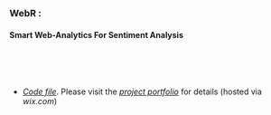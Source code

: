 </br>

### WebR :
#### Smart Web-Analytics For Sentiment Analysis
</br>
</br>
</br>

- _[Code file](https://colab.research.google.com/drive/1KFYRvok-gteRPb38IKTWJHd-ys0lGyAk?usp=sharing)_. Please visit the _[project portfolio](https://haixiaofengcareer.wixsite.com/projects)_ for details (hosted via _wix.com_)
</br>
</br>
